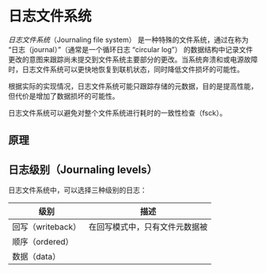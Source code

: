 # 日志文件系统

_日志文件系统_（Journaling file system） 是一种特殊的文件系统，通过在称为 “日志（journal）”（通常是一个循环日志 “circular log”） 的数据结构中记录文件更改的意图来跟踪尚未提交到文件系统主要部分的更改。当系统奔溃和或电源故障时，日志文件系统可以更快地恢复到联机状态，同时降低文件损坏的可能性。

根据实际的实现情况，日志文件系统可能只跟踪存储的元数据，目的是提高性能，但代价是增加了数据损坏的可能性。

日志文件系统可以避免对整个文件系统进行耗时的一致性检查（fsck）。

## 原理

## 日志级别（Journaling levels）

日志文件系统中，可以选择三种级别的日志：

| 级别              | 描述                           |
| ----------------- | ------------------------------ |
| 回写（writeback） | 在回写模式中，只有文件元数据被 |
| 顺序（ordered）   |                                |
| 数据（data）      |                                |
